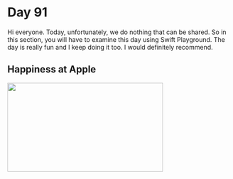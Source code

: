 # Day 91

Hi everyone. Today, unfortunately, we do nothing that can be shared. So in this section, you will have to examine this day using Swift Playground. The day is really fun and I keep doing it too. I would definitely recommend.


## Happiness at Apple

<img src="https://applemagazine.com/wp-content/uploads/2021/03/e1a75d9ce16241ab960a1e84ed70eeed.gif" width="350" height="200"/>
